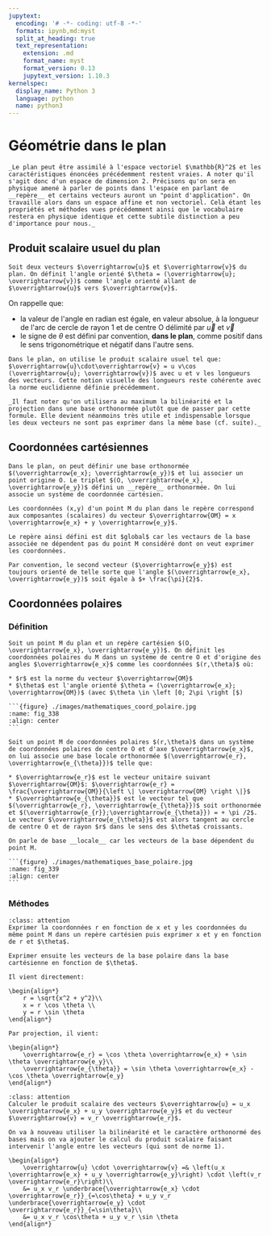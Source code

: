 ```yaml
---
jupytext:
  encoding: '# -*- coding: utf-8 -*-'
  formats: ipynb,md:myst
  split_at_heading: true
  text_representation:
    extension: .md
    format_name: myst
    format_version: 0.13
    jupytext_version: 1.10.3
kernelspec:
  display_name: Python 3
  language: python
  name: python3
---
```

# Géométrie dans le plan
````{topic} Remarque
_Le plan peut être assimilé à l'espace vectoriel $\mathbb{R}^2$ et les caractéristiques énoncées précédemment restent vraies. A noter qu'il s'agit donc d'un espace de dimension 2. Précisons qu'on sera en physique amené à parler de points dans l'espace en parlant de __repère__ et certains vecteurs auront un "point d'application". On travaille alors dans un espace affine et non vectoriel. Celà étant les propriétés et méthodes vues précédemment ainsi que le vocabulaire restera en physique identique et cette subtile distinction a peu d'importance pour nous._
````

## Produit scalaire usuel du plan

````{topic} Angle orienté du plan
Soit deux vecteurs $\overrightarrow{u}$ et $\overrightarrow{v}$ du plan. On définit l'angle orienté $\theta = (\overrightarrow{u}; \overrightarrow{v})$ comme l'angle orienté allant de $\overrightarrow{u}$ vers $\overrightarrow{v}$.
````

On rappelle que:
* la valeur de l'angle en radian est égale, en valeur absolue, à la longueur de l'arc de cercle de rayon 1 et de centre O délimité par $\overrightarrow{u}$ et $\overrightarrow{v}$
* le signe de $\theta$ est défini par convention, __dans le plan__, comme positif dans le sens trigonométrique et négatif dans l'autre sens.


````{topic} Produit scalaire usuel du plan
Dans le plan, on utilise le produit scalaire usuel tel que: $\overrightarrow{u}\cdot\overrightarrow{v} = u v\cos (\overrightarrow{u}; \overrightarrow{v})$ avec u et v les longueurs des vecteurs. Cette notion visuelle des longueurs reste cohérente avec la norme euclidienne définie précédemment.

_Il faut noter qu'on utilisera au maximum la bilinéarité et la projection dans une base orthonormée plutôt que de passer par cette formule. Elle devient néanmoins très utile et indispensable lorsque les deux vecteurs ne sont pas exprimer dans la même base (cf. suite)._
````



## Coordonnées cartésiennes
````{important} __Coordonnées cartésiennes__  
Dans le plan, on peut définir une base orthonormée $(\overrightarrow{e_x}; \overrightarrow{e_y})$ et lui associer un point origine O. Le triplet $(O, \overrightarrow{e_x}, \overrightarrow{e_y})$ défini un __repère__ orthonormée. On lui associe un système de coordonnée cartésien.

Les coordonnées (x,y) d'un point M du plan dans le repère correspond aux composantes (scalaires) du vecteur $\overrightarrow{OM} = x \overrightarrow{e_x} + y \overrightarrow{e_y}$.

Le repère ainsi défini est dit $global$ car les vectaurs de la base associée ne dépendent pas du point M considéré dont on veut exprimer les coordonnées.
````
````{topic}
Par convention, le second vecteur ($\overrightarrow{e_y}$) est toujours orienté de telle sorte que l'angle $(\overrightarrow{e_x}, \overrightarrow{e_y})$ soit égale à $+ \frac{\pi}{2}$.
````

## Coordonnées polaires

### Définition
````{important} __Système de coordonnées polaires.__  
Soit un point M du plan et un repère cartésien $(O, \overrightarrow{e_x}, \overrightarrow{e_y})$. On définit les coordonnées polaires du M dans un système de centre O et d'origine des angles $\overrightarrow{e_x}$ comme les coordonnées $(r,\theta)$ où:

* $r$ est la norme du vecteur $\overrightarrow{OM}$
* $\theta$ est l'angle orienté $\theta = (\overrightarrow{e_x}; \overrightarrow{OM})$ (avec $\theta \in \left [0; 2\pi \right [$)

```{figure} ./images/mathematiques_coord_polaire.jpg
:name: fig_338
:align: center
```
````

````{important} __Base polaire__  
Soit un point M de coordonnées polaires $(r,\theta)$ dans un système de coordonnées polaires de centre O et d'axe $\overrightarrow{e_x}$, on lui associe une base locale orthonormée $(\overrightarrow{e_r}, \overrightarrow{e_{\theta}})$ telle que:

* $\overrightarrow{e_r}$ est le vecteur unitaire suivant $\overrightarrow{OM}$: $\overrightarrow{e_r} = \frac{\overrightarrow{OM}}{\left \| \overrightarrow{OM} \right \|}$
* $\overrightarrow{e_{\theta}}$ est le vecteur tel que $(\overrightarrow{e_r}, \overrightarrow{e_{\theta}})$ soit orthonormée et $(\overrightarrow{e_{r}};\overrightarrow{e_{\theta}}) = + \pi /2$. Le vecteur $\overrightarrow{e_{\theta}}$ est alors tangent au cercle de centre O et de rayon $r$ dans le sens des $\theta$ croissants.

On parle de base __locale__ car les vecteurs de la base dépendent du point M.

```{figure} ./images/mathematiques_base_polaire.jpg
:name: fig_339
:align: center
```
````

### Méthodes

````{admonition} Correspondance cartésien polaire 
:class: attention
Exprimer la coordonnées r en fonction de x et y les coordonnées du même point M dans un repère cartésien puis exprimer x et y en fonction de r et $\theta$.

Exprimer ensuite les vecteurs de la base polaire dans la base cartésienne en fonction de $\theta$.
````

````{topic} Correction
Il vient directement:

\begin{align*}
	r = \sqrt{x^2 + y^2}\\
	x = r \cos \theta \\
	y = r \sin \theta
\end{align*}

Par projection, il vient:

\begin{align*}
	\overrightarrow{e_r} = \cos \theta \overrightarrow{e_x} + \sin \theta \overrightarrow{e_y}\\
	\overrightarrow{e_{\theta}} = \sin \theta \overrightarrow{e_x} - \cos \theta \overrightarrow{e_y}
\end{align*}
````

````{admonition} Produit scalaire 
:class: attention
Calculer le produit scalaire des vecteurs $\overrightarrow{u} = u_x \overrightarrow{e_x} + u_y \overrightarrow{e_y}$ et du vecteur $\overrightarrow{v} = v_r \overrightarrow{e_r}$.
````

````{topic} Correction
On va à nouveau utiliser la bilinéarité et le caractère orthonormé des bases mais on va ajouter le calcul du produit scalaire faisant intervenir l'angle entre les vecteurs (qui sont de norme 1).

\begin{align*}
	\overrightarrow{u} \cdot \overrightarrow{v} =& \left(u_x \overrightarrow{e_x} + u_y \overrightarrow{e_y}\right) \cdot \left(v_r \overrightarrow{e_r}\right)\\
	&= u_x v_r \underbrace{\overrightarrow{e_x} \cdot \overrightarrow{e_r}}_{=\cos\theta} + u_y v_r \underbrace{\overrightarrow{e_y} \cdot \overrightarrow{e_r}}_{=\sin\theta}\\
	&= u_x v_r \cos\theta + u_y v_r \sin \theta
\end{align*}
````

